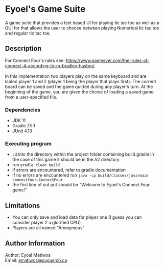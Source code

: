 # Eyoel's Game Suite

A game suite that provides a text based UI for playing tic tac toe as well as a GUI for that allows the user to choose between playing Numerical tic tac toe and regular tic tac toe.

## Description

For Connect Four's rules see: https://www.gamesver.com/the-rules-of-connect-4-according-to-m-bradley-hasbro/
<br><br>
In this implementation two players play on the same keyboard and are labled player 1 and 2 (player 1 being the player that plays first). The current board can be saved and the game quitted during any player's turn. At the beginning of the game, you are given the choice of loading a saved game from a user-specified file. 

### Dependencies

* JDK 11
* Gradle 7.5.1
* JUnit 4.13



### Executing program

* ```cd``` into the directory within the project folder containing build.gradle in the case of this game it should be in the A2 directory
* run ```gradle clean build```
* if errors are encountered, refer to gradle documentation
* if no errors are encountered run ```java -cp build/classes/java/main connectfour.ConnectFour```
* the first line of out put should be "Welcome to Eyoel's Connect Four game!" 

## Limitations

- You can only save and load data for player one (I guess 
you can consider player 2 a glorified CPU)
- Players are all named "Anonymous"

## Author Information

Author: Eyoel Matiwos  
Email: ematiwos@ouguelph.ca



